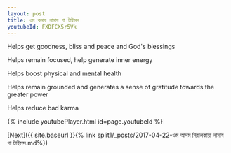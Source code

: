 ```yaml
---
layout: post
title: ওম কমায় নামায গা টাইমস
youtubeId: FXDFCX5r5Vk
---
```

 
 
Helps get goodness, bliss and peace and God's blessings
 
Helps remain focused, help generate inner energy 
 
Helps boost physical and mental health 
 
Helps remain grounded and generates a sense of gratitude towards the greater power 
 
Helps reduce bad karma
 
 
 
 


{% include youtubePlayer.html id=page.youtubeId %}
 
[Next]({{ site.baseurl }}{% link  split1/_posts/2017-04-22-ওম আদম নিরালকায়া নামায গা টাইমস.md%})
 
